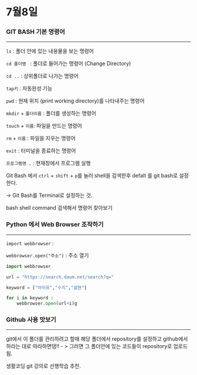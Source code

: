 # 7월8일

### GIT BASH 기본 명령어

---



`ls` : 폴더 안에 있는 내용물을 보는 명령어

`cd 폴더명 ` : 폴더로 들어가는 명령어 (Change Directory)

`cd ..` : 상위폴더로 나가는 명령어

`tap키` : 자동완성 기능

`pwd`  :  현재 위치 (print working directory)를 나타내주는 명령어

`mkdir` + `폴더이름` : 폴더를 생성하는 명령어

`touch` + `이름`: 파일을 만드는 명령어

`rm` + `이름` : 파일을 지우는 명령어

`exit` : 터미널을 종료하는 명령어

`프로그램명 .` : 현재창에서 프로그램 실행



 Git Bash 에서 `ctrl` + `shift` + `p`를 눌러 shell을 검색한후 defalt 를 git bash로 설정한다.

-> Git Bash를 Terminal로 설정하는 것. 

bash shell command 검색해서 명령어 찾아보기

### Python 에서 Web Browser 조작하기 

---



`import webbrowser` :  

`webbrowser.open("주소")` : 주소 열기 

```python
import webbrowser

url = "https://search.daum.net/search?q="

keyword = ["아이유","수지","설현"]

for i in keyword :
    webbrowser.open(url+i)g
```





### Github 사용 맛보기 

---



git에서 이 폴더를 관리하려고 할때 해당 폴더에서 repository를 설정하고 github에서 하라는 대로 따라하면댐!! - > 그러면 그 폴더안에 있는 코드들이 repository로 업로드 됨.

생활코딩 git 강의로 선행학습 추천.